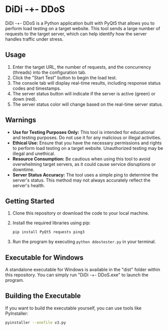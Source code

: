 # DiDi -+- DDoS

DiDi -+- DDoS is a Python application built with PyQt5 that allows you to perform load testing on a target website. This tool sends a large number of requests to the target server, which can help identify how the server handles traffic under stress.

## Usage

1. Enter the target URL, the number of requests, and the concurrency (threads) into the configuration tab.
2. Click the "Start Test" button to begin the load test.
3. The console tab will display real-time results, including response status codes and timestamps.
4. The server status button will indicate if the server is active (green) or down (red).
5. The server status color will change based on the real-time server status.

## Warnings

- **Use for Testing Purposes Only:** This tool is intended for educational and testing purposes. Do not use it for any malicious or illegal activities.
- **Ethical Use:** Ensure that you have the necessary permissions and rights to perform load testing on a target website. Unauthorized testing may be illegal and unethical.
- **Resource Consumption:** Be cautious when using this tool to avoid overwhelming target servers, as it could cause service disruptions or downtime.
- **Server Status Accuracy:** The tool uses a simple ping to determine the server's status. This method may not always accurately reflect the server's health.

## Getting Started

1. Clone this repository or download the code to your local machine.
2. Install the required libraries using pip:

    ```bash
    pip install PyQt5 requests ping3
    ```

3. Run the program by executing `python ddostester.py` in your terminal.

## Executable for Windows

A standalone executable for Windows is available in the "dist" folder within this repository. You can simply run "DiDi -+- DDoS.exe" to launch the program.

## Building the Executable

If you want to build the executable yourself, you can use tools like PyInstaller:

```bash
pyinstaller --onefile v3.py
